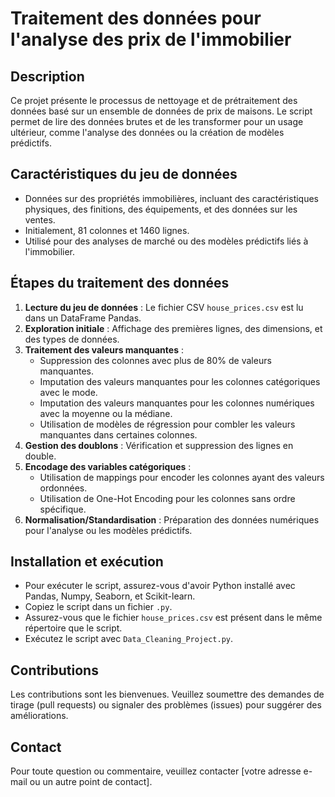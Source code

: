 
# Traitement des données pour l'analyse des prix de l'immobilier

## Description
Ce projet présente le processus de nettoyage et de prétraitement des données basé sur un ensemble de données de prix de maisons. Le script permet de lire des données brutes et de les transformer pour un usage ultérieur, comme l'analyse des données ou la création de modèles prédictifs.

## Caractéristiques du jeu de données
- Données sur des propriétés immobilières, incluant des caractéristiques physiques, des finitions, des équipements, et des données sur les ventes.
- Initialement, 81 colonnes et 1460 lignes.
- Utilisé pour des analyses de marché ou des modèles prédictifs liés à l'immobilier.

## Étapes du traitement des données
1. **Lecture du jeu de données** : Le fichier CSV `house_prices.csv` est lu dans un DataFrame Pandas.
2. **Exploration initiale** : Affichage des premières lignes, des dimensions, et des types de données.
3. **Traitement des valeurs manquantes** :
   - Suppression des colonnes avec plus de 80% de valeurs manquantes.
   - Imputation des valeurs manquantes pour les colonnes catégoriques avec le mode.
   - Imputation des valeurs manquantes pour les colonnes numériques avec la moyenne ou la médiane.
   - Utilisation de modèles de régression pour combler les valeurs manquantes dans certaines colonnes.
4. **Gestion des doublons** : Vérification et suppression des lignes en double.
5. **Encodage des variables catégoriques** :
   - Utilisation de mappings pour encoder les colonnes ayant des valeurs ordonnées.
   - Utilisation de One-Hot Encoding pour les colonnes sans ordre spécifique.
6. **Normalisation/Standardisation** : Préparation des données numériques pour l'analyse ou les modèles prédictifs.

## Installation et exécution
- Pour exécuter le script, assurez-vous d'avoir Python installé avec Pandas, Numpy, Seaborn, et Scikit-learn.
- Copiez le script dans un fichier `.py`.
- Assurez-vous que le fichier `house_prices.csv` est présent dans le même répertoire que le script.
- Exécutez le script avec `Data_Cleaning_Project.py`.

## Contributions
Les contributions sont les bienvenues. Veuillez soumettre des demandes de tirage (pull requests) ou signaler des problèmes (issues) pour suggérer des améliorations.

## Contact
Pour toute question ou commentaire, veuillez contacter [votre adresse e-mail ou un autre point de contact].

